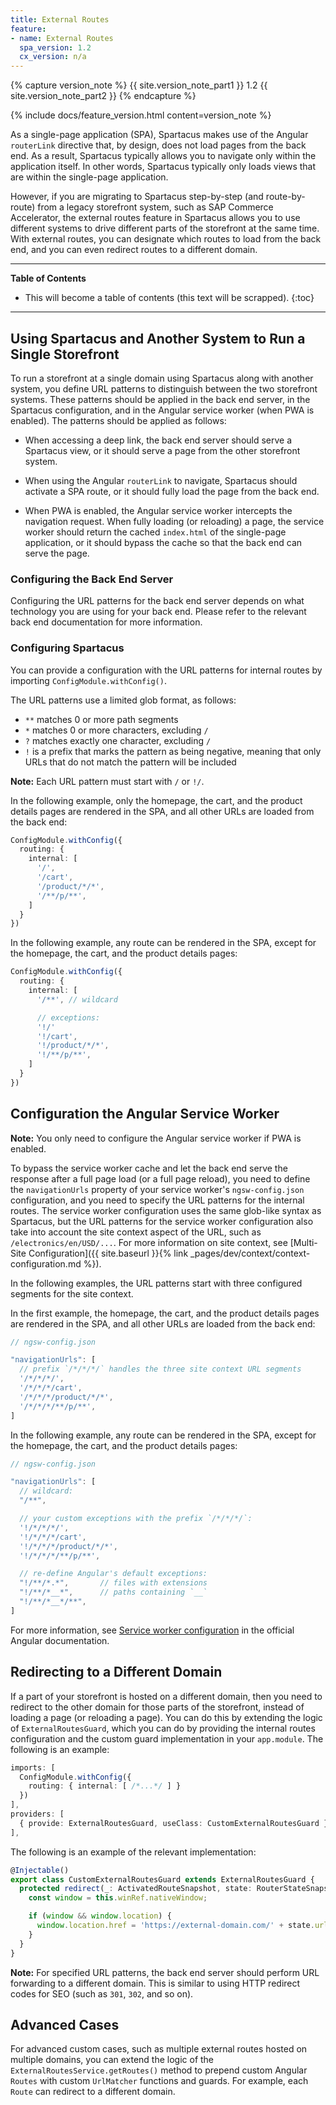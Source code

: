 ```yaml
---
title: External Routes
feature:
- name: External Routes
  spa_version: 1.2
  cx_version: n/a
---
```


{% capture version_note %}
{{ site.version_note_part1 }} 1.2 {{ site.version_note_part2 }}
{% endcapture %}

{% include docs/feature_version.html content=version_note %}

As a single-page application (SPA), Spartacus makes use of the Angular `routerLink` directive that, by design, does not load pages from the back end. As a result, Spartacus typically allows you to navigate only within the application itself. In other words, Spartacus typically only loads views that are within the single-page application.

However, if you are migrating to Spartacus step-by-step (and route-by-route) from a legacy storefront system, such as SAP Commerce Accelerator, the external routes feature in Spartacus allows you to use different systems to drive different parts of the storefront at the same time. With external routes, you can designate which routes to load from the back end, and you can even redirect routes to a different domain.

***

**Table of Contents**

- This will become a table of contents (this text will be scrapped).
{:toc}

***

## Using Spartacus and Another System to Run a Single Storefront

To run a storefront at a single domain using Spartacus along with another system, you define URL patterns to distinguish between the two storefront systems. These patterns should be applied in the back end server, in the Spartacus configuration, and in the Angular service worker (when PWA is enabled). The patterns should be applied as follows:

- When accessing a deep link, the back end server should serve a Spartacus view, or it should serve a page from the other storefront system.

- When using the Angular `routerLink` to navigate, Spartacus should activate a SPA route, or it should fully load the page from the back end.

- When PWA is enabled, the Angular service worker intercepts the navigation request. When fully loading (or reloading) a page, the service worker should return the cached `index.html` of the single-page application, or it should bypass the cache so that the back end can serve the page.

### Configuring the Back End Server

Configuring the URL patterns for the back end server depends on what technology you are using for your back end. Please refer to the relevant back end documentation for more information.

### Configuring Spartacus

You can provide a configuration with the URL patterns for internal routes by importing `ConfigModule.withConfig()`.

The URL patterns use a limited glob format, as follows:

- `**` matches 0 or more path segments
- `*` matches 0 or more characters, excluding `/`
- `?` matches exactly one character, excluding `/`
- `!` is a prefix that marks the pattern as being negative, meaning that only URLs that do not match the pattern will be included

**Note:** Each URL pattern must start with `/` or `!/`.

In the following example, only the homepage, the cart, and the product details pages are rendered in the SPA, and all other URLs are loaded from the back end:

```typescript
ConfigModule.withConfig({
  routing: {
    internal: [
      '/',
      '/cart',
      '/product/*/*',
      '/**/p/**',
    ]
  }
})
```

In the following example, any route can be rendered in the SPA, except for the homepage, the cart, and the product details pages:

```typescript
ConfigModule.withConfig({
  routing: {
    internal: [
      '/**', // wildcard

      // exceptions:
      '!/'
      '!/cart',
      '!/product/*/*',
      '!/**/p/**',
    ]
  }
})
```

## Configuration the Angular Service Worker

**Note:** You only need to configure the Angular service worker if PWA is enabled.

To bypass the service worker cache and let the back end serve the response after a full page load (or a full page reload), you need to define the `navigationUrls` property of your service worker's `ngsw-config.json` configuration, and you need to specify the URL patterns for the internal routes. The service worker configuration uses the same glob-like syntax as Spartacus, but the URL patterns for the service worker configuration also take into account the site context aspect of the URL, such as `/electronics/en/USD/...`. For more information on site context, see [Multi-Site Configuration]({{ site.baseurl }}{% link _pages/dev/context/context-configuration.md %}).

In the following examples, the URL patterns start with three configured segments for the site context.

In the first example, the homepage, the cart, and the product details pages are rendered in the SPA, and all other URLs are loaded from the back end:

```typescript
// ngsw-config.json

"navigationUrls": [
  // prefix `/*/*/*/` handles the three site context URL segments
  '/*/*/*/',
  '/*/*/*/cart',
  '/*/*/*/product/*/*',
  '/*/*/*/**/p/**',
]
```

In the following example, any route can be rendered in the SPA, except for the homepage, the cart, and the product details pages:

```typescript
// ngsw-config.json

"navigationUrls": [
  // wildcard:
  "/**",

  // your custom exceptions with the prefix `/*/*/*/`:
  '!/*/*/*/',
  '!/*/*/*/cart',
  '!/*/*/*/product/*/*',
  '!/*/*/*/**/p/**',

  // re-define Angular's default exceptions: 
  "!/**/*.*",       // files with extensions
  "!/**/*__*",      // paths containing `__`
  "!/**/*__*/**",
]
```

For more information, see [Service worker configuration](https://angular.io/guide/service-worker-config#navigationurls) in the official Angular documentation.

## Redirecting to a Different Domain

If a part of your storefront is hosted on a different domain, then you need to redirect to the other domain for those parts of the storefront, instead of loading a page (or reloading a page). You can do this by extending the logic of `ExternalRoutesGuard`, which you can do by providing the internal routes configuration and the custom guard implementation in your `app.module`. The following is an example:

```typescript
imports: [
  ConfigModule.withConfig({
    routing: { internal: [ /*...*/ ] }
  })
],
providers: [
  { provide: ExternalRoutesGuard, useClass: CustomExternalRoutesGuard }
],
```

The following is an example of the relevant implementation:

```typescript
@Injectable()
export class CustomExternalRoutesGuard extends ExternalRoutesGuard {
  protected redirect(_: ActivatedRouteSnapshot, state: RouterStateSnapshot) {
    const window = this.winRef.nativeWindow;

    if (window && window.location) {
      window.location.href = 'https://external-domain.com/' + state.url;
    }
  }
}
```

**Note:** For specified URL patterns, the back end server should perform URL forwarding to a different domain. This is similar to using HTTP redirect codes for SEO (such as `301`, `302`, and so on).

## Advanced Cases

For advanced custom cases, such as multiple external routes hosted on multiple domains, you can extend the logic of the `ExternalRoutesService.getRoutes()` method to prepend custom Angular `Routes` with custom `UrlMatcher` functions and guards. For example, each `Route` can redirect to a different domain.
